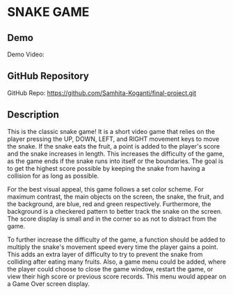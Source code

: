 # SNAKE GAME

## Demo
Demo Video: <URL>

## GitHub Repository
GitHub Repo: <https://github.com/Samhita-Koganti/final-project.git>

## Description

This is the classic snake game!  It is a short video game that relies on the player pressing the UP, DOWN, LEFT, and RIGHT movement keys to move the snake.  If the snake eats the fruit, a point is added to the player's score and the snake increases in length.  This increases the difficulty of the game, as the game ends if the snake runs into itself or the boundaries.  The goal is to get the highest score possible by keeping the snake from having a collision for as long as possible.

For the best visual appeal, this game follows a set color scheme.  For maximum contrast, the main objects on the screen, the snake, the fruit, and the background, are blue, red and green respectively.  Furthermore, the background is a checkered pattern to better track the snake on the screen.  The score display is small and in the corner so as not to distract from the game.

To further increase the difficulty of the game, a function should be added to multiply the snake's movement speed every time the player gains a point.  This adds an extra layer of difficulty to try to prevent the snake from colliding after eating many fruits.  Also, a game menu could be added, where the player could choose to close the game window, restart the game, or view their high score or previous score records.  This menu would appear on a Game Over screen display.